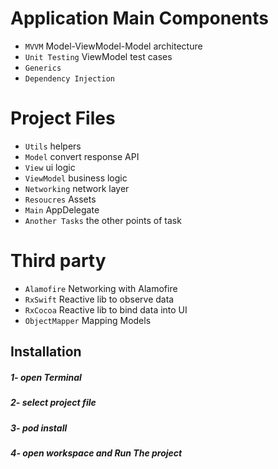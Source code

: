 


#  Application Main Components

 * `MVVM` Model-ViewModel-Model architecture
 * `Unit Testing` ViewModel test cases
 * `Generics` 
 * `Dependency Injection`
 
 # Project Files

 * `Utils` helpers
 * `Model`  convert response API
 * `View`  ui logic
 * `ViewModel`  business logic
 * `Networking` network layer 
 * `Resoucres`  Assets
 * `Main` AppDelegate
 * `Another Tasks`   the other points of task

# Third party

* `Alamofire` Networking with Alamofire
* `RxSwift`  Reactive lib to observe data
* `RxCocoa` Reactive lib to bind data into UI 
* `ObjectMapper` Mapping Models

## Installation
#####  1- open Terminal
#####  2- select project file 
#####  3- pod install 
#####  4- open workspace and Run The project
